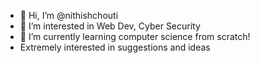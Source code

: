 - 👋 Hi, I’m @nithishchouti
- 👀 I’m interested in Web Dev, Cyber Security
- 🌱 I’m currently learning computer science from scratch!
- Extremely interested in suggestions and ideas

<!---
nithishchouti/nithishchouti is a ✨ special ✨ repository because its `README.md` (this file) appears on your GitHub profile.
You can click the Preview link to take a look at your changes.
--->
